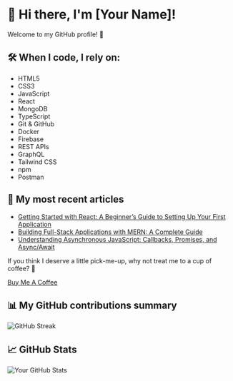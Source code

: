 # 👋 Hi there, I'm [Your Name]!

Welcome to my GitHub profile! 🚀

## 🛠️ When I code, I rely on:
- HTML5
- CSS3
- JavaScript
- React
- MongoDB
- TypeScript
- Git & GitHub
- Docker
- Firebase
- REST APIs
- GraphQL
- Tailwind CSS
- npm
- Postman

## 📝 My most recent articles
- [Getting Started with React: A Beginner’s Guide to Setting Up Your First Application](#)
- [Building Full-Stack Applications with MERN: A Complete Guide](#)
- [Understanding Asynchronous JavaScript: Callbacks, Promises, and Async/Await](#)

If you think I deserve a little pick-me-up, why not treat me to a cup of coffee? 🥺

[Buy Me A Coffee](#)

## 📊 My GitHub contributions summary
![GitHub Streak](https://github-readme-streak-stats.herokuapp.com/?user=yourusername&theme=radical)

## 📈 GitHub Stats
![Your GitHub Stats](https://github-readme-stats.vercel.app/api?username=yourusername&show_icons=true&theme=radical)
